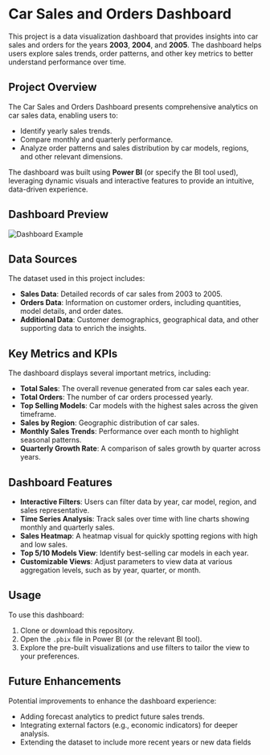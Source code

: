 # Car Sales and Orders Dashboard 

This project is a data visualization dashboard that provides insights into car sales and orders for the years **2003**, **2004**, and **2005**. The dashboard helps users explore sales trends, order patterns, and other key metrics to better understand performance over time.
 
## Project Overview

The Car Sales and Orders Dashboard presents comprehensive analytics on car sales data, enabling users to:
- Identify yearly sales trends.
- Compare monthly and quarterly performance.
- Analyze order patterns and sales distribution by car models, regions, and other relevant dimensions.
  
The dashboard was built using **Power BI** (or specify the BI tool used), leveraging dynamic visuals and interactive features to provide an intuitive, data-driven experience.

## Dashboard Preview
![Dashboard Example](https://github.com/Usama00004/SalesReport/blob/main/classicmodels/Dashboard_Image.png)

## Data Sources

The dataset used in this project includes:
- **Sales Data**: Detailed records of car sales from 2003 to 2005.
- **Orders Data**: Information on customer orders, including quantities, model details, and order dates.
- **Additional Data**: Customer demographics, geographical data, and other supporting data to enrich the insights.

## Key Metrics and KPIs

The dashboard displays several important metrics, including:
- **Total Sales**: The overall revenue generated from car sales each year.
- **Total Orders**: The number of car orders processed yearly.
- **Top Selling Models**: Car models with the highest sales across the given timeframe.
- **Sales by Region**: Geographic distribution of car sales.
- **Monthly Sales Trends**: Performance over each month to highlight seasonal patterns.
- **Quarterly Growth Rate**: A comparison of sales growth by quarter across years.

## Dashboard Features

- **Interactive Filters**: Users can filter data by year, car model, region, and sales representative.
- **Time Series Analysis**: Track sales over time with line charts showing monthly and quarterly sales.
- **Sales Heatmap**: A heatmap visual for quickly spotting regions with high and low sales.
- **Top 5/10 Models View**: Identify best-selling car models in each year.
- **Customizable Views**: Adjust parameters to view data at various aggregation levels, such as by year, quarter, or month.

## Usage

To use this dashboard:
1. Clone or download this repository.
2. Open the `.pbix` file in Power BI (or the relevant BI tool).
3. Explore the pre-built visualizations and use filters to tailor the view to your preferences.

## Future Enhancements

Potential improvements to enhance the dashboard experience:
- Adding forecast analytics to predict future sales trends.
- Integrating external factors (e.g., economic indicators) for deeper analysis.
- Extending the dataset to include more recent years or new data fields
